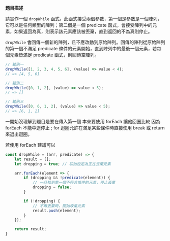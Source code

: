**題目描述**

請實作一個 `dropWhile` 函式。此函式接受兩個參數，第一個是參數是一個陣列，它可以是任何類型的陣列；第二個是一個 predicate 函式，會接受陣列中的元素，如果返回為真，則表示該元素應該被丟棄，直到返回的不為真則停止。

`dropWhile` 會回傳一個新的陣列，且不應改動到原始陣列。回傳的陣列從原始陣列的第一個不滿足 predicate 條件的元素開始，直到陣列中的最後一個元素，若每個元素皆滿足 predicate 函式，則回傳空陣列。

```jsx
// 範例一
dropWhile([1, 2, 3, 4, 5, 6], (value) => value < 4); 
// => [4, 5, 6]

// 範例二
dropWhile([0, 1, 2], (value) => value < 5); 
// => []

// 範例三
dropWhile([0, 6, 1, 2], (value) => value < 5);
// => [6, 1, 2]
```

一開始沒理解到題目是要在傳入第一個
本來要使用 forEach 讓他回圈比較
因為 forEach 不能中途停止 ; for 迴圈允許在滿足某些條件時直接使用 break 或 return 來退出迴圈。

若使用 forEach 建議可以 

```js
const dropWhile = (arr, predicate) => {
    let result = [];
    let dropping = true; // 初始設定為正在丟棄元素

    arr.forEach(element => {
        if (dropping && !predicate(element)) {
            // 一旦找到第一個不符合條件的元素，停止丟棄
            dropping = false;
        }

        if (!dropping) {
            // 不再丟棄時，開始收集元素
            result.push(element);
        }
    });

    return result;
}
```